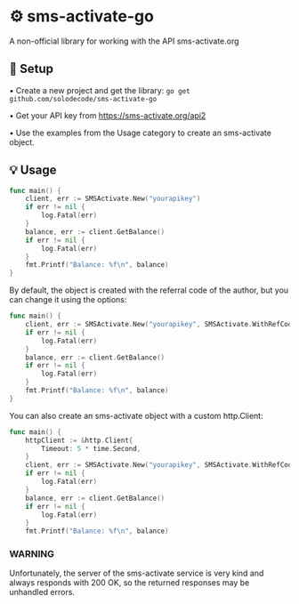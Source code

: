 # ⚙️ sms-activate-go
A non-official library for working with the API sms-activate.org

## 🔧 Setup
• Create a new project and get the library: `go get github.com/solodecode/sms-activate-go`

• Get your API key from https://sms-activate.org/api2

• Use the examples from the Usage category to create an sms-activate object.

## 💡 Usage
```go
func main() {
	client, err := SMSActivate.New("yourapikey")
	if err != nil {
		log.Fatal(err)
	}
	balance, err := client.GetBalance()
	if err != nil {
		log.Fatal(err)
	}
	fmt.Printf("Balance: %f\n", balance)
}
```
By default, the object is created with the referral code of the author, but you can change it using the options:
```go
func main() {
	client, err := SMSActivate.New("yourapikey", SMSActivate.WithRefCode("yourrefcode"))
	if err != nil {
		log.Fatal(err)
	}
	balance, err := client.GetBalance()
	if err != nil {
		log.Fatal(err)
	}
	fmt.Printf("Balance: %f\n", balance)
}
```
You can also create an sms-activate object with a custom http.Client:
```go
func main() {
	httpClient := &http.Client{
		Timeout: 5 * time.Second,
	}
	client, err := SMSActivate.New("yourapikey", SMSActivate.WithRefCode("yourrefcode"), SMSActivate.WithHTTPClient(httpClient))
	if err != nil {
		log.Fatal(err)
	}
	balance, err := client.GetBalance()
	if err != nil {
		log.Fatal(err)
	}
	fmt.Printf("Balance: %f\n", balance)
```
### WARNING
Unfortunately, the server of the sms-activate service is very kind and always responds with 200 OK, so the returned responses may be unhandled errors.

